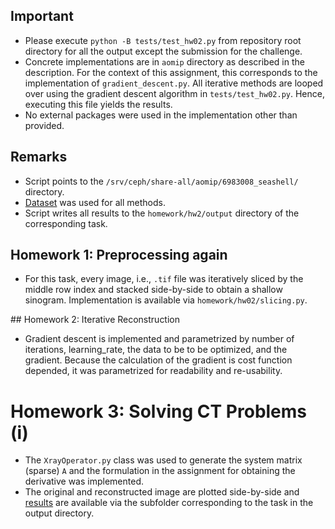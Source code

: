 ## Important
* Please execute `python -B tests/test_hw02.py` from repository root directory for all the output except the submission for the challenge.
* Concrete implementations are in `aomip` directory as described in the description. For the context of this assignment, this corresponds to the implementation of `gradient_descent.py`. All iterative methods are looped over using the gradient descent algorithm in `tests/test_hw02.py`. Hence, executing this file yields the results.
* No external packages were used in the implementation other than provided.

## Remarks
* Script points to the `/srv/ceph/share-all/aomip/6983008_seashell/` directory.
* [Dataset](https://zenodo.org/record/6983008#.ZFnciexByu4) was used for all methods.
* Script writes all results to the `homework/hw2/output` directory of the corresponding task.

## Homework 1: Preprocessing again
* For this task, every image, i.e., `.tif` file was iteratively sliced by the middle row index and stacked side-by-side to obtain a shallow sinogram. Implementation is available via `homework/hw02/slicing.py`. 

## Homework 2: Iterative Reconstruction
* Gradient descent is implemented and parametrized by number of iterations, learning_rate, the data to be to be optimized, and the gradient. Because the calculation of the gradient is cost function depended, it was parametrized for readability and re-usability.

# Homework 3: Solving CT Problems (i)
* The `XrayOperator.py` class was used to generate the system matrix (sparse) `A` and the formulation in the assignment for obtaining the derivative was implemented.
* The original and reconstructed image are plotted side-by-side and [results](https://gitlab.lrz.de/IP/teaching/applied-optimization-methods-for-inverse-problems/aomip-kaan-guney-keklikci/-/tree/main/homework/hw02/output/least_squares) are available via the subfolder corresponding to the task in the output directory.
